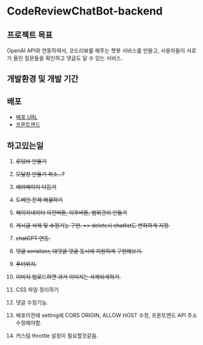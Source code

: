# CodeReviewChatBot-backend

## 프로젝트 목표

OpenAI API와 연동하여서, 코드리뷰를 해주는 챗봇 서비스를 만들고, 사용자들이 서로가 올린 질문들을 확인하고 댓글도 달 수 있는 서비스.

## 개발환경 및 개발 기간


## 배포

- [배포 URL](https://kimbareum.github.io/CodeReviewChatBot/)
- [프론트엔드](https://github.com/kimbareum/CodeReviewChatBot)

## 하고있는일

1. ~~로딩바 만들기~~

2. ~~모달창 만들기 취소...?~~

3. ~~에러페이지 다듬기~~

4. ~~도메인 문제 해결하기~~

5. ~~페이지네이터 이전버튼, 이후버튼, 범위관리 만들기~~

6. ~~게시글 삭제 및 수정기능 구현. => delete시 chatlist도 변화하게 지정.~~

7. ~~chatGPT 연동.~~

8. ~~댓글 serializer, 대댓글 댓글 동시에 지원하게 구현해보기.~~

9. ~~푸터위치.~~

10. ~~이미지 업로드하면 과거 이미지는 삭제되게하기.~~

11. CSS 파일 정리하기

12. 댓글 수정기능.

13. 배포이전에 setting에 CORS ORIGIN, ALLOW HOST 수정, 프론트엔드 API 주소 수정해야함.

14. 커스텀 throttle 설정이 필요할것같음.